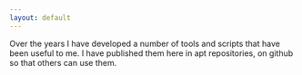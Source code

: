 ```yaml
---
layout: default
---
```


Over the years I have developed a number of tools and scripts that have been useful to me. I have published them here in apt repositories, on github so that others can use them.
